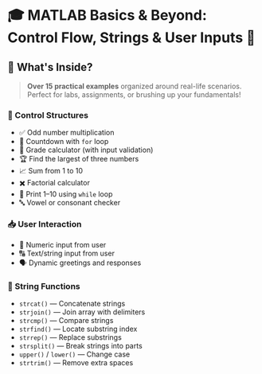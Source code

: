 # 🎓 MATLAB Basics & Beyond: Control Flow, Strings & User Inputs 🚀

## 📘 What's Inside?

> **Over 15 practical examples** organized around real-life scenarios. Perfect for labs, assignments, or brushing up your fundamentals!

### 🔁 Control Structures
- ✅ Odd number multiplication
- 🔽 Countdown with `for` loop
- 💯 Grade calculator (with input validation)
- 🏆 Find the largest of three numbers
- 📈 Sum from 1 to 10
- ✖️ Factorial calculator
- 🔄 Print 1–10 using `while` loop
- 🔤 Vowel or consonant checker

### 📥 User Interaction
- 🔢 Numeric input from user
- 🔠 Text/string input from user
- 🗣️ Dynamic greetings and responses

### 🧵 String Functions
- `strcat()` — Concatenate strings  
- `strjoin()` — Join array with delimiters  
- `strcmp()` — Compare strings  
- `strfind()` — Locate substring index  
- `strrep()` — Replace substrings  
- `strsplit()` — Break strings into parts  
- `upper()` / `lower()` — Change case  
- `strtrim()` — Remove extra spaces

